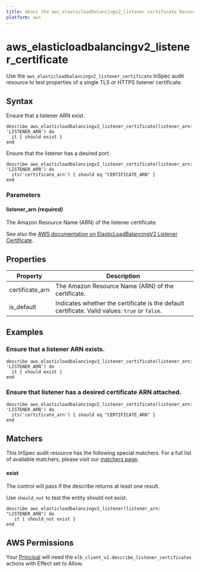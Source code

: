 ```yaml
---
title: About the aws_elasticloadbalancingv2_listener_certificate Resource
platform: aws
---
```


# aws\_elasticloadbalancingv2\_listener\_certificate

Use the `aws_elasticloadbalancingv2_listener_certificate` InSpec audit resource to test properties of a single TLS or HTTPS listener certificate.

## Syntax

Ensure that a listener ARN exist.

    describe aws_elasticloadbalancingv2_listener_certificate(listener_arn: 'LISTENER_ARN') do
      it { should exist }
    end

Ensure that the listener has a desired port.

    describe aws_elasticloadbalancingv2_listener_certificate(listener_arn: 'LISTENER_ARN') do
      its('certificate_arn') { should eq "CERTIFICATE_ARN" }
    end

### Parameters

#### listener_arn _(required)_

The Amazon Resource Name (ARN) of the listener certificate.

See also the [AWS documentation on ElasticLoadBalancingV2 Listener Certificate](https://docs.aws.amazon.com/AWSCloudFormation/latest/UserGuide/aws-resource-elasticloadbalancingv2-listenercertificate.html).

## Properties

|Property | Description|
| --- | --- |
| certificate_arn | The Amazon Resource Name (ARN) of the certificate. |
| is_default | Indicates whether the certificate is the default certificate. Valid values: `true` or `false`. |

## Examples

### Ensure that a listener ARN exists.

    describe aws_elasticloadbalancingv2_listener_certificate(listener_arn: 'LISTENER_ARN') do
      it { should exist }
    end

### Ensure that listener has a desired certificate ARN attached.

    describe aws_elasticloadbalancingv2_listener_certificate(listener_arn: 'LISTENER_ARN') do
      its('certificate_arn') { should eq "CERTIFICATE_ARN" }
    end

## Matchers

This InSpec audit resource has the following special matchers. For a full list of available matchers, please visit our [matchers page](https://www.inspec.io/docs/reference/matchers/).

#### exist

The control will pass if the describe returns at least one result.

Use `should_not` to test the entity should not exist.

    describe aws_elasticloadbalancingv2_listener(listener_arn: "LISTENER_ARN") do
       it { should_not exist }
    end

## AWS Permissions

Your [Principal](https://docs.aws.amazon.com/IAM/latest/UserGuide/intro-structure.html#intro-structure-principal) will need the `elb_client_v2.describe_listener_certificates` actions with Effect set to Allow.

